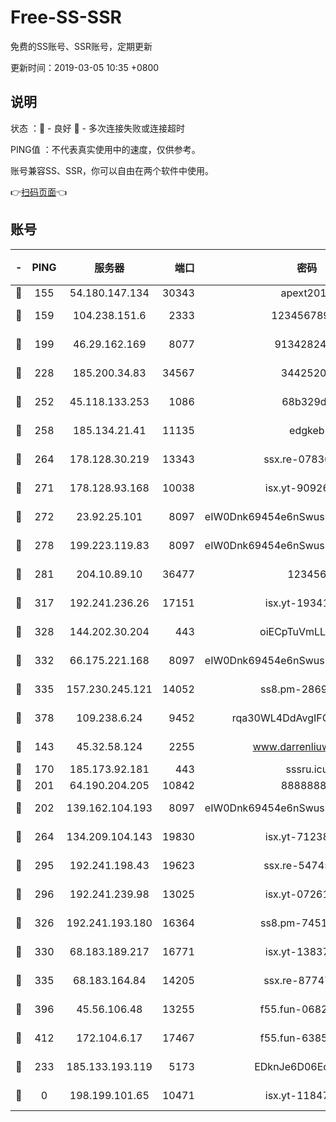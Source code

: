 # Free-SS-SSR

免费的SS账号、SSR账号，定期更新

更新时间：2019-03-05 10:35 +0800

## 说明

状态     ：🙂 - 良好 🙁 - 多次连接失败或连接超时

PING值   ：不代表真实使用中的速度，仅供参考。

账号兼容SS、SSR，你可以自由在两个软件中使用。

👉[扫码页面](https://liesauer.github.io/free-ss-ssr.github.io/)👈

## 账号

|-|PING|服务器|端口|密码|加密方式|区域|
|:----:|:----:|:-----:|-----:|:----:|:----:|:----:|
|🙂|155|54.180.147.134|30343|apext2019|chacha20|KR|
|🙂|159|104.238.151.6|2333|12345678900|aes-256-cfb|JP|
|🙂|199|46.29.162.169|8077|9134282479|aes-256-cfb|RU|
|🙂|228|185.200.34.83|34567|34425208|aes-256-cfb|US|
|🙂|252|45.118.133.253|1086|68b329da|aes-256-cfb|SG|
|🙂|258|185.134.21.41|11135|edgkeb|aes-256-cfb|GB|
|🙂|264|178.128.30.219|13343|ssx.re-07836021|aes-256-cfb|SG|
|🙂|271|178.128.93.168|10038|isx.yt-90926277|aes-256-cfb|SG|
|🙂|272|23.92.25.101|8097|eIW0Dnk69454e6nSwuspv9DmS201tQ0D|aes-256-cfb|US|
|🙂|278|199.223.119.83|8097|eIW0Dnk69454e6nSwuspv9DmS201tQ0D|aes-256-cfb|US|
|🙂|281|204.10.89.10|36477|123456|aes-256-cfb|US|
|🙂|317|192.241.236.26|17151|isx.yt-19341877|aes-256-cfb|US|
|🙂|328|144.202.30.204|443|oiECpTuVmLLxk4Ts|aes-256-cfb|US|
|🙂|332|66.175.221.168|8097|eIW0Dnk69454e6nSwuspv9DmS201tQ0D|aes-256-cfb|US|
|🙂|335|157.230.245.121|14052|ss8.pm-28692844|aes-256-cfb|SG|
|🙂|378|109.238.6.24|9452|rqa30WL4DdAvgIFG6Fs3znzTa|aes-256-cfb|FR|
|🙂|143|45.32.58.124|2255|www.darrenliuwei.com|aes-256-cfb|JP|
|🙂|170|185.173.92.181|443|sssru.icu|rc4-md5|RU|
|🙂|201|64.190.204.205|10842|88888888|rc4-md5|US|
|🙂|202|139.162.104.193|8097|eIW0Dnk69454e6nSwuspv9DmS201tQ0D|aes-256-cfb|JP|
|🙂|264|134.209.104.143|19830|isx.yt-71238117|aes-256-cfb|SG|
|🙂|295|192.241.198.43|19623|ssx.re-54745370|aes-256-cfb|US|
|🙂|296|192.241.239.98|13025|isx.yt-07261682|aes-256-cfb|US|
|🙂|326|192.241.193.180|16364|ss8.pm-74519137|aes-256-cfb|US|
|🙂|330|68.183.189.217|16771|isx.yt-13837724|aes-256-cfb|SG|
|🙂|335|68.183.164.84|14205|ssx.re-87747678|aes-256-cfb|US|
|🙂|396|45.56.106.48|13255|f55.fun-06824617|aes-256-cfb|US|
|🙂|412|172.104.6.17|17467|f55.fun-63855041|aes-256-cfb|US|
|🙁|233|185.133.193.119|5173|EDknJe6D06EoWDaw|aes-256-cfb|US|
|🙁|0|198.199.101.65|10471|isx.yt-11847851|aes-256-cfb|US|
